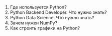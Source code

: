 1. Где используется Python?
2. Python Backend Developer. Что нужно знать?
3. Python Data Science. Что нужно знать?
4. Зачем нужен NumPy?
5. Как строить графики на Python?